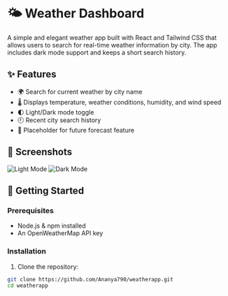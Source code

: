 # 🌤️ Weather Dashboard

A simple and elegant weather app built with React and Tailwind CSS that allows users to search for real-time weather information by city. The app includes dark mode support and keeps a short search history.
## ✨ Features

- 🌍 Search for current weather by city name
- 🌡️ Displays temperature, weather conditions, humidity, and wind speed
- 🌓 Light/Dark mode toggle
- 🕘 Recent city search history
- 🔮 Placeholder for future forecast feature

## 📸 Screenshots

![Light Mode](#) 
![Dark Mode](#)

## 🚀 Getting Started

### Prerequisites

- Node.js & npm installed
- An OpenWeatherMap API key

### Installation

1. Clone the repository:

```bash
git clone https://github.com/Ananya790/weatherapp.git
cd weatherapp
